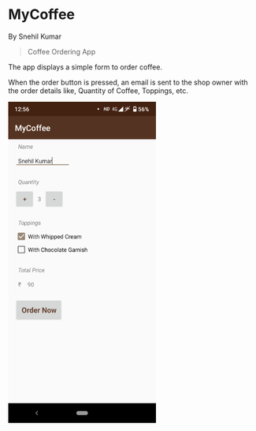 # MyCoffee
By Snehil Kumar

>Coffee Ordering App

The app displays a simple form to order coffee.

When the order button is pressed, an email is sent to the shop owner with the order details like, Quantity of Coffee, Toppings, etc.

<img src="ss/MyCoffeeForm.png" alt="A simple form to order Coffee - MyCoffee App Page" width="300px"/>